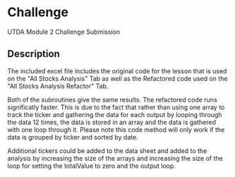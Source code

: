 # Challenge

UTDA Module 2 Challenge Submission

## Description

The included excel file includes the original code for the lesson that is used on the "All Stocks Analysis" Tab as well as the Refactored code used on the "All Stocks Analysis Refactor" Tab.

Both of the subroutines give the same results.  The refactored code runs significatly faster.  This is due to the fact that rather than using one array to track the ticker and gathering the data for each output by looping through the data 12 times, the data is stored in an array and the data is gathered with one loop through it.  Please note this code method will only work if the data is grouped by ticker and sorted by date.

Additional tickers could be added to the data sheet and added to the analysis by increasing the size of the arrays and increasing the size of the loop for setting the totalValue to zero and the output loop.
